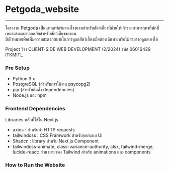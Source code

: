 <h1>Petgoda_website</h1>
<hr>
<p>
  โครงงาน Petgoda เป็นแพลตฟอร์มจองโรงแรมสำหรับสัตว์เลี้ยงที่ช่วยให้เจ้าของสามารถหาที่พักที่เหมาะสมและปลอดภัยสำหรับสัตว์เลี้ยงของตน <br>
  มีเป้าหมายเพื่อเพิ่มความสะดวกสบายในการดูแลสัตว์เลี้ยงเมื่อต้องเดินทางหรือไม่สามารถดูแลเองได้
</p>
<p>Project วิชา CLIENT-SIDE WEB DEVELOPMENT (2/2024) รหัส 06016429 ITKMITL</p>

<h3>Pre Setup</h3>
<ul>
  <li>Python 3.x</li>
  <li>PostgreSQL (สำหรับการใช้งาน psycopg2)</li>
  <li>pip (สำหรับติดตั้ง dependencies)</li>
  <li>Node.js และ npm</li>
</ul>

<h3>Frontend Dependencies</h3>
<p>Libraries หลักที่ใช้ใน Next.js</p>
<ul>
  <li>axios : สำหรับทำ HTTP requests</li>
  <li>tailwindcss : CSS Framwork สำหรับออกแบบ UI</li>
  <li>Shadcn : library สำหรับ Next.js Component</li>
  <li>tailwindcss-animate, class-variance-authority, clsx, tailwind-merge, lucide-react: ส่วนขยายของ Tailwind สำหรับ animations และ components</li>
</ul>

<h3>How to Run the Website</h3>

